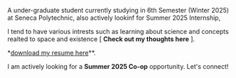 A under-graduate student currently studying in 6th Semester (Winter 2025) at Seneca Polytechnic, also actively lookinf for Summer 2025 Internship,


I tend to have various intrests such as learning about science and concepts realted to space and existence [ **Check out my thoughts here** ].


*[download my resume here](https://drive.google.com/file/d/1xWk5_mT3_P00aYKN4vrV12Le059jyPnl/view?usp=sharing)**.

I am actively looking for a **Summer 2025 Co-op** opportunity. Let's connect!



